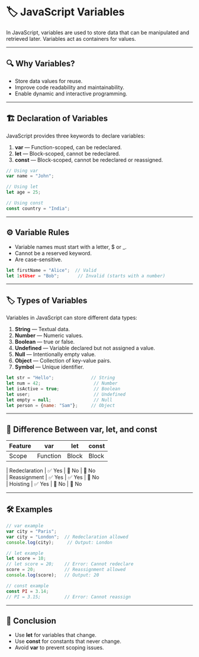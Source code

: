 # 🏷️ **JavaScript Variables**

In JavaScript, variables are used to store data that can be manipulated and retrieved later. Variables act as containers for values.

---

## 🔍 **Why Variables?**
- Store data values for reuse.
- Improve code readability and maintainability.
- Enable dynamic and interactive programming.

---

## 🏗️ **Declaration of Variables**
JavaScript provides three keywords to declare variables:

1. **var** — Function-scoped, can be redeclared.
2. **let** — Block-scoped, cannot be redeclared.
3. **const** — Block-scoped, cannot be redeclared or reassigned.

```javascript
// Using var
var name = "John";

// Using let
let age = 25;

// Using const
const country = "India";
```

---

## ⚙️ **Variable Rules**
- Variable names must start with a letter, $ or _.
- Cannot be a reserved keyword.
- Are case-sensitive.

```javascript
let firstName = "Alice";  // Valid
let 1stUser = "Bob";       // Invalid (starts with a number)
```

---

## 🏷️ **Types of Variables**

Variables in JavaScript can store different data types:

1. **String** — Textual data.
2. **Number** — Numeric values.
3. **Boolean** — true or false.
4. **Undefined** — Variable declared but not assigned a value.
5. **Null** — Intentionally empty value.
6. **Object** — Collection of key-value pairs.
7. **Symbol** — Unique identifier.

```javascript
let str = "Hello";              // String
let num = 42;                    // Number
let isActive = true;             // Boolean
let user;                        // Undefined
let empty = null;                // Null
let person = {name: "Sam"};     // Object
```

---

## 🛑 **Difference Between var, let, and const**

| Feature          | var            | let            | const          |
|------------------|----------------|----------------|--------------- |
| Scope            | Function       | Block          | Block          |

| Redeclaration    | ✅ Yes          | 🚫 No          | 🚫 No      
| Reassignment     | ✅ Yes          | ✅ Yes         | 🚫 No        
| Hoisting         | ✅ Yes          | 🚫 No          | 🚫 No        

---

## 🛠️ **Examples**

```javascript
// var example
var city = "Paris";
var city = "London";  // Redeclaration allowed
console.log(city);     // Output: London

// let example
let score = 10;
// let score = 20;    // Error: Cannot redeclare
score = 20;           // Reassignment allowed
console.log(score);   // Output: 20

// const example
const PI = 3.14;
// PI = 3.15;         // Error: Cannot reassign
```

---

## 📣 **Conclusion**
- Use **let** for variables that change.
- Use **const** for constants that never change.
- Avoid **var** to prevent scoping issues.
